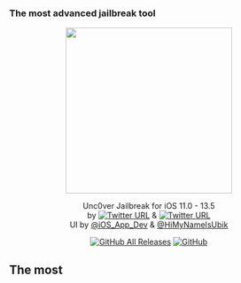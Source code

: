 ### The most advanced jailbreak tool
<p align="center">
    <img src="https://github.com/iTPr0/Undecimus/blob/master/Undecimus/Assets.xcassets/AppIcon.appiconset/unc0ver.png?raw=true"
        height="300">
</p>

<p align="center">
Unc0ver Jailbreak for iOS 11.0 - 13.5<br/> by
<a href="https://twitter.com/Pwn20wnd">
    <img alt="Twitter URL" src="https://img.shields.io/twitter/url?label=Pwn20wnd&style=social&url=https%3A%2F%2Ftwitter.com%2FPwn20wnd"></a>  &
<a href="https://twitter.com/sbingner">
    <img alt="Twitter URL" src="https://img.shields.io/twitter/url?label=Sam%20Bingner&url=https%3A%2F%2Ftwitter.com%2Fsbingner"></a><br/> UI by
<a href="https://twitter.com/iOS_App_Dev">
    @iOS_App_Dev</a>  &
    <a href="https://twitter.com/HiMyNameIsUbik">@HiMyNameIsUbik</a><br/>
</p>

<p align="center">
<a href="https://github.com/pwn20wndstuff/Undecimus/releases">  
<img alt="GitHub All Releases" src="https://img.shields.io/github/downloads/pwn20wndstuff/Undecimus/total"></a>
<a href="https://github.com/pwn20wndstuff/Undecimus/blob/master/LICENSE">
<img alt="GitHub" src="https://img.shields.io/github/license/pwn20wndstuff/Undecimus?label=Pwn20wnd%20-%20License%20MIT"></a>
</p>

## The most 
